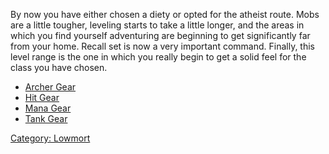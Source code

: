 By now you have either chosen a diety or opted for the atheist route.
Mobs are a little tougher, leveling starts to take a little longer, and
the areas in which you find yourself adventuring are beginning to get
significantly far from your home. Recall set is now a very important
command. Finally, this level range is the one in which you really begin
to get a solid feel for the class you have chosen.

-   [Archer Gear](:Category:_Lowmort_21-30_Archer_Gear.md "wikilink")
-   [Hit Gear](:Category:_Lowmort_21-30_Hit_Gear_.md "wikilink")
-   [Mana Gear](:Category:_Lowmort_21-30_Mana_Gear_.md "wikilink")
-   [Tank Gear](:Category:_Lowmort_21-30_Tank_Gear_.md "wikilink")

[Category: Lowmort](Category:_Lowmort "wikilink")
